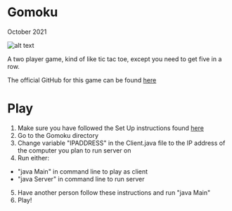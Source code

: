 # Gomoku
October 2021

![alt text](https://github.com/LiljaKiiski/arcade-games/blob/master/images/gomoku.png)

A two player game, kind of like tic tac toe, except you need to get five in a row.

The official GitHub for this game can be found [here](https://github.com/LiljaKiiski/Gomoku)

# Play
1. Make sure you have followed the Set Up instructions found [here](https://github.com/LiljaKiiski/Arcade/blob/master/README.md)
2. Go to the Gomoku directory
2. Change variable "IPADDRESS" in the Client.java file to the IP address of the computer you plan to run server on
4. Run either: 
- "java Main" in command line to play as client
- "java Server" in command line to run server
5. Have another person follow these instructions and run "java Main"
6. Play!
